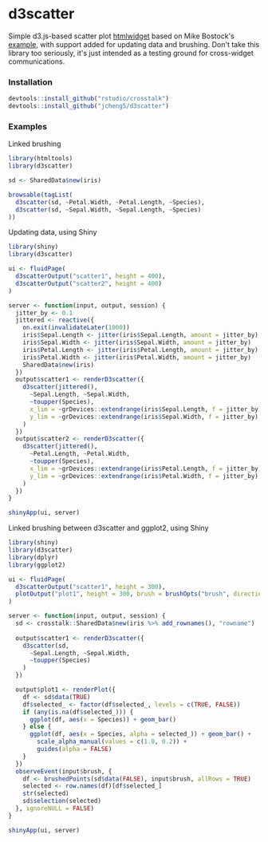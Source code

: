 # d3scatter

Simple d3.js-based scatter plot [htmlwidget](http://htmlwidgets.org) based on Mike Bostock's [example](http://bl.ocks.org/mbostock/3887118), with support added for updating data and brushing. Don't take this library too seriously, it's just intended as a testing ground for cross-widget communications.

### Installation

```r
devtools::install_github("rstudio/crosstalk")
devtools::install_github("jcheng5/d3scatter")
```

### Examples

Linked brushing

```r
library(htmltools)
library(d3scatter)

sd <- SharedData$new(iris)

browsable(tagList(
  d3scatter(sd, ~Petal.Width, ~Petal.Length, ~Species),
  d3scatter(sd, ~Sepal.Width, ~Sepal.Length, ~Species)
))
```

Updating data, using Shiny

```r
library(shiny)
library(d3scatter)

ui <- fluidPage(
  d3scatterOutput("scatter1", height = 400),
  d3scatterOutput("scatter2", height = 400)
)

server <- function(input, output, session) {
  jitter_by <- 0.1
  jittered <- reactive({
    on.exit(invalidateLater(1000))
    iris$Sepal.Length <- jitter(iris$Sepal.Length, amount = jitter_by)
    iris$Sepal.Width <- jitter(iris$Sepal.Width, amount = jitter_by)
    iris$Petal.Length <- jitter(iris$Petal.Length, amount = jitter_by)
    iris$Petal.Width <- jitter(iris$Petal.Width, amount = jitter_by)
    SharedData$new(iris)
  })
  output$scatter1 <- renderD3scatter({
    d3scatter(jittered(),
      ~Sepal.Length, ~Sepal.Width,
      ~toupper(Species),
      x_lim = ~grDevices::extendrange(iris$Sepal.Length, f = jitter_by),
      y_lim = ~grDevices::extendrange(iris$Sepal.Width, f = jitter_by)
    )
  })
  output$scatter2 <- renderD3scatter({
    d3scatter(jittered(),
      ~Petal.Length, ~Petal.Width,
      ~toupper(Species),
      x_lim = ~grDevices::extendrange(iris$Petal.Length, f = jitter_by),
      y_lim = ~grDevices::extendrange(iris$Petal.Width, f = jitter_by)
    )
  })
}

shinyApp(ui, server)
```

Linked brushing between d3scatter and ggplot2, using Shiny

```r
library(shiny)
library(d3scatter)
library(dplyr)
library(ggplot2)

ui <- fluidPage(
  d3scatterOutput("scatter1", height = 300),
  plotOutput("plot1", height = 300, brush = brushOpts("brush", direction = "x"))
)

server <- function(input, output, session) {
  sd <- crosstalk::SharedData$new(iris %>% add_rownames(), "rowname")
  
  output$scatter1 <- renderD3scatter({
    d3scatter(sd,
      ~Sepal.Length, ~Sepal.Width,
      ~toupper(Species)
    )
  })

  output$plot1 <- renderPlot({
    df <- sd$data(TRUE)
    df$selected_ <- factor(df$selected_, levels = c(TRUE, FALSE))
    if (any(is.na(df$selected_))) {
      ggplot(df, aes(x = Species)) + geom_bar()
    } else {
      ggplot(df, aes(x = Species, alpha = selected_)) + geom_bar() +
        scale_alpha_manual(values = c(1.0, 0.2)) +
        guides(alpha = FALSE)
    }
  })
  observeEvent(input$brush, {
    df <- brushedPoints(sd$data(FALSE), input$brush, allRows = TRUE)
    selected <- row.names(df)[df$selected_]
    str(selected)
    sd$selection(selected)
  }, ignoreNULL = FALSE)
}

shinyApp(ui, server)
```
